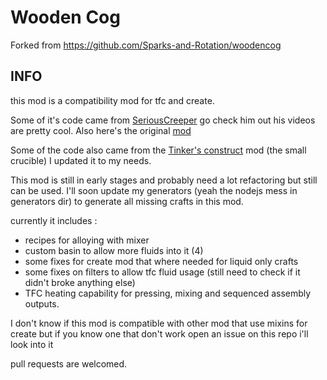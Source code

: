 # Wooden Cog
Forked from https://github.com/Sparks-and-Rotation/woodencog

## INFO
this mod is a compatibility mod for tfc and create.

Some of it's code came from [SeriousCreeper](https://www.youtube.com/@SeriousCreeper)
go check him out his videos are pretty cool. Also here's the original [mod](https://www.curseforge.com/minecraft/mc-mods/tfc-create)

Some of the code also came from the [Tinker's construct](https://github.com/SlimeKnights/TinkersConstruct) mod (the small crucible) I updated it to my needs.

This mod is still in early stages and probably need a lot refactoring but still can be used.
I'll soon update my generators (yeah the nodejs mess in generators dir) to generate all missing crafts in this mod.

currently it includes :
- recipes for alloying with mixer
- custom basin to allow more fluids into it (4)
- some fixes for create mod that where needed for liquid only crafts
- some fixes on filters to allow tfc fluid usage (still need to check if it didn't broke anything else)
- TFC heating capability for pressing, mixing and sequenced assembly outputs.

I don't know if this mod is compatible with other mod that use mixins for create but if you know one that don't work
open an issue on this repo i'll look into it

pull requests are welcomed.
